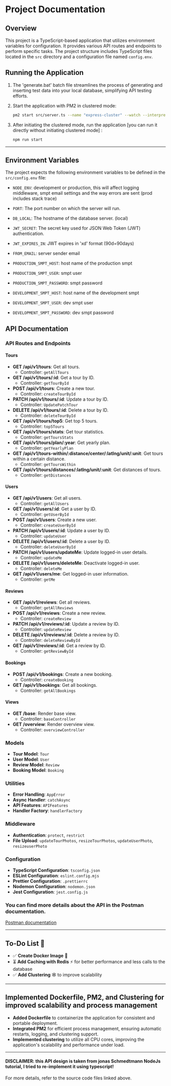 # Project Documentation

## Overview
This project is a TypeScript-based application that utilizes environment variables for configuration. It provides various API routes and endpoints to perform specific tasks. The project structure includes TypeScript files located in the `src` directory and a configuration file named `config.env`.

## Running the Application

1. The 'generate.bat' batch file streamlines the process of generating and inserting test data into your local database, simplifying API testing efforts.

2. Start the application with PM2 in clustered mode:

   ```bash
   pm2 start src/server.ts --name "express-cluster" --watch --interpreter ts-node -i max
3. After initiating  the clustered mode, run the application [you can run it directly without initiating clustered mode] :

   ```bash
   npm run start
---

## Environment Variables
The project expects the following environment variables to be defined in the `src/config.env` file:

- `NODE_ENV`: development or production, this will affect logging middleware, smpt email settings and the way errors are sent (prod includes stack trace)
- `PORT`: The port number on which the server will run.
- `DB_LOCAL`: The hostname of the database server. (local)
- `JWT_SECRET`: The secret key used for JSON Web Token (JWT) authentication.
- `JWT_EXPIRES_IN`: JWT expires in 'xd' format (90d=90days)
- `FROM_EMAIL`: server sender email

- `PRODUCTION_SMPT_HOST`: host name of the production smpt
- `PRODUCTION_SMPT_USER`: smpt user
- `PRODUCTION_SMPT_PASSWORD`: smpt password

- `DEVELOPMENT_SMPT_HOST`: host name of the development smpt
- `DEVELOPMENT_SMPT_USER`: dev smpt user
- `DEVELOPMENT_SMPT_PASSWORD`: dev smpt password

## API Documentation


### API Routes and Endpoints

#### Tours
- **GET /api/v1/tours**: Get all tours.
  - Controller: `getAllTours`
- **GET /api/v1/tours/:id**: Get a tour by ID.
  - Controller: `getTourById`
- **POST /api/v1/tours**: Create a new tour.
  - Controller: `createTourById`
- **PATCH /api/v1/tours/:id**: Update a tour by ID.
  - Controller: `UpdatePatchTour`
- **DELETE /api/v1/tours/:id**: Delete a tour by ID.
  - Controller: `deleteTourById`
- **GET /api/v1/tours/top5**: Get top 5 tours.
  - Controller: `top5Tours`
- **GET /api/v1/tours/stats**: Get tour statistics.
  - Controller: `getToursStats`
- **GET /api/v1/tours/plan/:year**: Get yearly plan.
  - Controller: `getYearlyPlan`
- **GET /api/v1/tours-within/:distance/center/:latlng/unit/:unit**: Get tours within a certain distance.
  - Controller: `getToursWithin`
- **GET /api/v1/tours/distances/:latlng/unit/:unit**: Get distances of tours.
  - Controller: `getDistances`

#### Users
- **GET /api/v1/users**: Get all users.
  - Controller: `getAllUsers`
- **GET /api/v1/users/:id**: Get a user by ID.
  - Controller: `getUserById`
- **POST /api/v1/users**: Create a new user.
  - Controller: `createUserById`
- **PATCH /api/v1/users/:id**: Update a user by ID.
  - Controller: `updateUser`
- **DELETE /api/v1/users/:id**: Delete a user by ID.
  - Controller: `deleteUserById`
- **PATCH /api/v1/users/updateMe**: Update logged-in user details.
  - Controller: `updateMe`
- **DELETE /api/v1/users/deleteMe**: Deactivate logged-in user.
  - Controller: `deleteMe`
- **GET /api/v1/users/me**: Get logged-in user information.
  - Controller: `getMe`

#### Reviews
- **GET /api/v1/reviews**: Get all reviews.
  - Controller: `getAllReviews`
- **POST /api/v1/reviews**: Create a new review.
  - Controller: `createReview`
- **PATCH /api/v1/reviews/:id**: Update a review by ID.
  - Controller: `updateReview`
- **DELETE /api/v1/reviews/:id**: Delete a review by ID.
  - Controller: `deleteReviewById`
- **GET /api/v1/reviews/:id**: Get a review by ID.
  - Controller: `getReviewById`

#### Bookings
- **POST /api/v1/bookings**: Create a new booking.
  - Controller: `createBooking`
- **GET /api/v1/bookings**: Get all bookings.
  - Controller: `getAllBookings`

#### Views
- **GET /base**: Render base view.
  - Controller: `baseController`
- **GET /overview**: Render overview view.
  - Controller: `overviewController`

### Models
- **Tour Model**: `Tour`
- **User Model**: `User`
- **Review Model**: `Review`
- **Booking Model**: `Booking`

### Utilities
- **Error Handling**: `AppError`
- **Async Handler**: `catchAsync`
- **API Features**: `APIFeatures`
- **Handler Factory**: `handlerFactory`

### Middleware
- **Authentication**: `protect`, `restrict`
- **File Upload**: `updateTourPhotos`, `resizeTourPhotos`, `updateUserPhoto`, `resizeuserPhoto`

### Configuration
- **TypeScript Configuration**: `tsconfig.json`
- **ESLint Configuration**: `eslint.config.mjs`
- **Prettier Configuration**: `.prettierrc`
- **Nodemon Configuration**: `nodemon.json`
- **Jest Configuration**: `jest.config.js`

### You can find more details about the API in the Postman documentation.

[Postman documentation](https://documenter.getpostman.com/view/40104849/2sAYQXnXsV)

---
## To-Do List 🚢

* ✅ **Create Docker Image** 🐳 
* ⏳ **Add Caching with Redis** ⚡️ for better performance and less calls to the database 
* ✅ **Add Clustering** 🕸️ to improve scalability
---

## Implemented Dockerfile, PM2, and Clustering for improved scalability and process management

- **Added Dockerfile** to containerize the application for consistent and portable deployment.
- **Integrated PM2** for efficient process management, ensuring automatic restarts, logging, and clustering support.
- **Implemented clustering** to utilize all CPU cores, improving the application's scalability and performance under load.

---


#### DISCLAIMER: this API design is taken from jonas Schmedtmann NodeJs tutorial, I tried to re-implement it using typescript!
For more details, refer to the source code files linked above.
